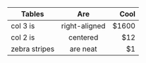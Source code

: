 <!-- Method | Action | Considers the return |Returns a new           |Length of returned 
       |        |  value of the block? |collection from method? | collection           
------------ | ------------- | --------------| --------------
each | Iteration |  No | No, it returns the original | Length of original
select | Selection | Yes, its truthiness | Yes | Length of original or less
map | Transformation | Yes | Yes | length of original

 -->



| Tables        | Are           | Cool  |
| ------------- |:-------------:| -----:|
| col 3 is      | right-aligned | $1600 |
| col 2 is      | centered      |   $12 |
| zebra stripes | are neat      |    $1 |